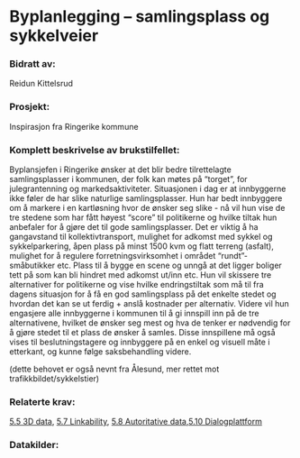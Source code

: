 # Byplanlegging – samlingsplass og sykkelveier
### Bidratt av: 
Reidun Kittelsrud
### Prosjekt: 
Inspirasjon fra Ringerike kommune
### Komplett beskrivelse av brukstilfellet: 
Byplansjefen i Ringerike ønsker at det blir bedre tilrettelagte samlingsplasser i kommunen, der folk kan møtes på “torget”, for julegrantenning og markedsaktiviteter. Situasjonen i dag er at innbyggerne ikke føler de har slike naturlige samlingsplasser. Hun har bedt innbyggere om å markere i en kartløsning hvor de ønsker seg slike - nå vil hun vise de tre stedene som har fått høyest “score” til politikerne og hvilke tiltak hun anbefaler for å gjøre det til gode samlingsplasser. Det er viktig å ha gangavstand til kollektivtransport, mulighet for adkomst med sykkel og sykkelparkering, åpen plass på minst 1500 kvm og flatt terreng (asfalt), mulighet for å regulere forretningsvirksomhet i området “rundt”- småbutikker etc. Plass til å bygge en scene og unngå at det ligger boliger tett på som kan bli hindret med adkomst ut/inn etc. Hun vil skissere tre alternativer for politikerne og vise hvilke endringstiltak som må til fra dagens situasjon for å få en god samlingsplass på det enkelte stedet og hvordan det kan se ut ferdig + anslå kostnader per alternativ. Videre vil hun engasjere alle innbyggerne i kommunen til å gi innspill inn på de tre alternativene, hvilket de ønsker seg mest og hva de tenker er nødvendig for å gjøre stedet til et plass de ønsker å samles. Disse innspillene må også vises til beslutningstagere og innbyggere på en enkel og visuell måte i etterkant, og kunne følge saksbehandling videre. 

(dette behovet er også nevnt fra Ålesund, mer rettet mot trafikkbildet/sykkelstier) 
### Relaterte krav:  
[5.5 3D data](#5.5), [5.7 Linkability](#5.7), [5.8 Autoritative data](#5.8),[5.10 Dialogplattform](#5.10)
### Datakilder:  
